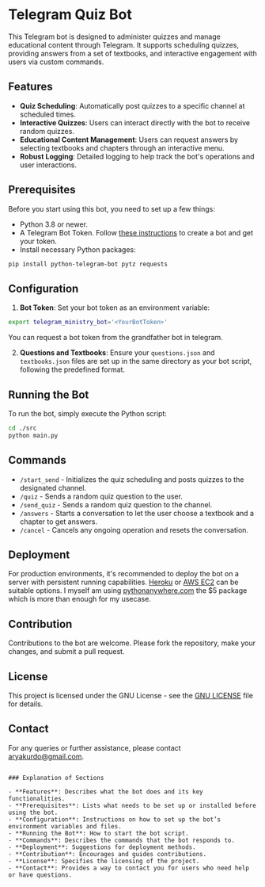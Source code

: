 # Telegram Quiz Bot

This Telegram bot is designed to administer quizzes and manage educational content through Telegram. It supports scheduling quizzes, providing answers from a set of textbooks, and interactive engagement with users via custom commands.

## Features

- **Quiz Scheduling**: Automatically post quizzes to a specific channel at scheduled times.
- **Interactive Quizzes**: Users can interact directly with the bot to receive random quizzes.
- **Educational Content Management**: Users can request answers by selecting textbooks and chapters through an interactive menu.
- **Robust Logging**: Detailed logging to help track the bot's operations and user interactions.

## Prerequisites

Before you start using this bot, you need to set up a few things:

- Python 3.8 or newer.
- A Telegram Bot Token. Follow [these instructions](https://core.telegram.org/bots#3-how-do-i-create-a-bot) to create a bot and get your token.
- Install necessary Python packages:

```bash
pip install python-telegram-bot pytz requests
```

## Configuration

1. **Bot Token**: Set your bot token as an environment variable:

```bash
export telegram_ministry_bot='<YourBotToken>'
```
You can request a bot token from the grandfather bot in telegram.

2. **Questions and Textbooks**: Ensure your `questions.json` and `textbooks.json` files are set up in the same directory as your bot script, following the predefined format.

## Running the Bot

To run the bot, simply execute the Python script:

```bash
cd ./src
python main.py
```

## Commands

- `/start_send` - Initializes the quiz scheduling and posts quizzes to the designated channel.
- `/quiz` - Sends a random quiz question to the user.
- `/send_quiz` - Sends a random quiz question to the channel.
- `/answers` - Starts a conversation to let the user choose a textbook and a chapter to get answers.
- `/cancel` - Cancels any ongoing operation and resets the conversation.

## Deployment

For production environments, it's recommended to deploy the bot on a server with persistent running capabilities. [Heroku](https://www.heroku.com/) or [AWS EC2](https://aws.amazon.com/ec2/) can be suitable options.
I myself am using [pythonanywhere.com](https://www.pythonanywhere.com/) the $5 package which is more than enough for my usecase.

## Contribution

Contributions to the bot are welcome. Please fork the repository, make your changes, and submit a pull request.

## License

This project is licensed under the GNU License - see the [GNU LICENSE](https://www.gnu.org/licenses/gpl-3.0.en.html#license-text) file for details.

## Contact

For any queries or further assistance, please contact [aryakurdo@gmail.com](mailto:aryakurdo@gmail.com).

```

### Explanation of Sections

- **Features**: Describes what the bot does and its key functionalities.
- **Prerequisites**: Lists what needs to be set up or installed before using the bot.
- **Configuration**: Instructions on how to set up the bot’s environment variables and files.
- **Running the Bot**: How to start the bot script.
- **Commands**: Describes the commands that the bot responds to.
- **Deployment**: Suggestions for deployment methods.
- **Contribution**: Encourages and guides contributions.
- **License**: Specifies the licensing of the project.
- **Contact**: Provides a way to contact you for users who need help or have questions.